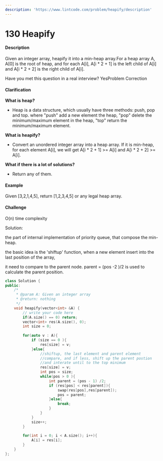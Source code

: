 ```yaml
---
description: 'https://www.lintcode.com/problem/heapify/description'
---
```


# 130 Heapify

#### Description

Given an integer array, heapify it into a min-heap array.For a heap array A, A\[0\] is the root of heap, and for each A\[i\], A\[i \* 2 + 1\] is the left child of A\[i\] and A\[i \* 2 + 2\] is the right child of A\[i\].

Have you met this question in a real interview?  YesProblem Correction

#### Clarification

**What is heap?**

* Heap is a data structure, which usually have three methods: push, pop and top. where "push" add a new element the heap, "pop" delete the minimum/maximum element in the heap, "top" return the minimum/maximum element.

  
**What is heapify?**

* Convert an unordered integer array into a heap array. If it is min-heap, for each element A\[i\], we will get A\[i \* 2 + 1\] &gt;= A\[i\] and A\[i \* 2 + 2\] &gt;= A\[i\].

  
**What if there is a lot of solutions?**

* Return any of them.

#### Example

Given \[3,2,1,4,5\], return \[1,2,3,4,5\] or any legal heap array.

#### Challenge

O\(n\) time complexity

Solution: 

the part of internal implementation of priority queue, that compose the min-heap. 

the basic idea is the 'shiftup' function, when a new element insert into the last position of the array,

it need to compare to the parent node.  parent  = \(pos -2 \)/2 is used to calculate the parent position.

```cpp
class Solution {
public:
    /*
     * @param A: Given an integer array
     * @return: nothing
     */
    void heapify(vector<int> &A) {
        // write your code here
        if(A.size() == 0) return;
        vector<int> res(A.size(), 0);
        int size = 0;
        
        for(auto v : A){
            if (size == 0 ){
                res[size] = v;
            }else{
                //shiftup, the last element and parent element
                //compare, and if less, shift up the parent postion
                //and interate until to the top minimum
                res[size] = v;
                int pos = size;
                while(pos > 0 ){
                    int parent = (pos - 1) /2;
                    if (res[pos] < res[parent]){
                        swap(res[pos],res[parent]);
                        pos = parent;
                    }else{
                        break;
                    }
                }
            }
            size++;
        }
        
        for(int i = 0; i < A.size(); i++){
            A[i] = res[i];
        }
    }
};
```

